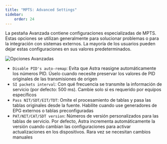 ```yaml
---
title: "MPTS: Advanced Settings"
sidebar:
    order: 24
---
```


La pestaña Avanzada contiene configuraciones especializadas de MPTS. Estas opciones se utilizan generalmente para solucionar problemas o para la integración con sistemas externos. La mayoría de los usuarios pueden dejar estas configuraciones en sus valores predeterminados.

![Opciones Avanzadas](https://cdn.cesbo.com/help/astra/delivery/broadcasting/mpts/advanced.png)

- `Disable PID's auto-remap`: Evita que Astra reasigne automáticamente los números PID. Úselo cuando necesite preservar los valores de PID originales de las transmisiones de origen
- `SI packets interval`: Con qué frecuencia se transmite la información de servicio (por defecto: 500 ms). Cambie solo si es requerido por equipos específicos
- `Pass NIT/SDT/EIT/TDT`: Omite el procesamiento de tablas y pasa las tablas originales desde la fuente. Habilite cuando use generadores de EPG externos o tablas preconfiguradas
- `PAT/NIT/CAT/SDT version`: Números de versión personalizados para las tablas de servicio. Por defecto, Astra incrementa automáticamente la versión cuando cambian las configuraciones para activar actualizaciones en los dispositivos. Rara vez se necesitan cambios manuales